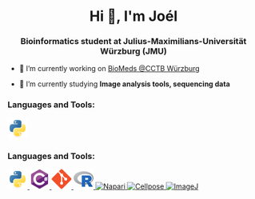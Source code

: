 <h1 align="center">Hi 👋, I'm Joél</h1>
<h3 align="center">Bioinformatics student at Julius-Maximilians-Universität Würzburg (JMU)</h3>

- 🔭 I’m currently working on [BioMeds @CCTB Würzburg](https://www.biozentrum.uni-wuerzburg.de/cctb/)

- 🌱 I’m currently studying **Image analysis tools, sequencing data**

<p align="left">
</p>

<h3 align="left">Languages and Tools:</h3>
<p align="left"> <a href="https://www.python.org" target="_blank" rel="noreferrer"> <img src="https://raw.githubusercontent.com/devicons/devicon/master/icons/python/python-original.svg" alt="python" width="40" height="40"/> </a> </p>
<h3 align="left">Languages and Tools:</h3>
<p align="left">
  <!-- Python -->
  <a href="https://www.python.org" target="_blank" rel="noreferrer">
    <img src="https://raw.githubusercontent.com/devicons/devicon/master/icons/python/python-original.svg" alt="Python" width="40" height="40"/>
  </a>
  <!-- C# -->
  <a href="https://learn.microsoft.com/en-us/dotnet/csharp/" target="_blank" rel="noreferrer">
    <img src="https://raw.githubusercontent.com/devicons/devicon/master/icons/csharp/csharp-original.svg" alt="C#" width="40" height="40"/>
  </a>
  <!-- Git -->
  <a href="https://git-scm.com/" target="_blank" rel="noreferrer">
    <img src="https://raw.githubusercontent.com/devicons/devicon/master/icons/git/git-original.svg" alt="Git" width="40" height="40"/>
  </a>
  <!-- R -->
  <a href="https://www.r-project.org/" target="_blank" rel="noreferrer">
    <img src="https://raw.githubusercontent.com/devicons/devicon/master/icons/r/r-original.svg" alt="R" width="40" height="40"/>
  </a>
  <!-- Napari (kein offizielles Icon, daher als Text oder eigenes Bild) -->
  <a href="https://napari.org/" target="_blank" rel="noreferrer">
    <img src="https://raw.githubusercontent.com/napari/napari/main/docs/_static/logo.png" alt="Napari" width="40" height="40"/>
  </a>
  <!-- Cellpose (kein offizielles Icon, daher als GitHub-Link oder eigenes Bild) -->
  <a href="https://github.com/MouseLand/cellpose" target="_blank" rel="noreferrer">
    <img src="https://user-images.githubusercontent.com/34447668/228307146-bbfe7cb7-5c86-4142-8185-47a3061b7380.png" alt="Cellpose" width="40" height="40"/>
  </a>
  <!-- ImageJ (kein offizielles Icon, daher Logo von Fiji) -->
  <a href="https://imagej.net/" target="_blank" rel="noreferrer">
    <img src="https://imagej.net/media/fiji-logo.png" alt="ImageJ" width="40" height="40"/>
  </a>
</p>
